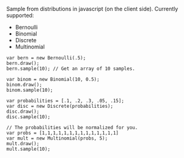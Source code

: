 Sample from distributions in javascript (on the client side). Currently supported: 

- Bernoulli
- Binomial
- Discrete
- Multinomial

```
var bern = new Bernoulli(.5);
bern.draw();
bern.sample(10); // Get an array of 10 samples. 
```
```
var binom = new Binomial(10, 0.5);
binom.draw();
binom.sample(10);
```
```
var probabilities = [.1, .2, .3, .05, .15];
var disc = new Discrete(probabilities);
disc.draw(); 
disc.sample(10); 
```
```
// The probabilities will be normalized for you. 
var probs = [1,1,1,1,1,1,1,1,1,1,1,1,1,1]
var mult = new Multinomial(probs, 5);
mult.draw();
mult.sample(10);
```



